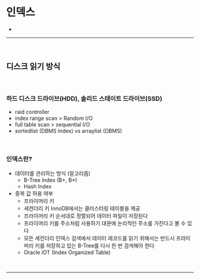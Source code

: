 # 인덱스
> 
* 

<hr>
<br>

## 디스크 읽기 방식
#### 

<br>

### 하드 디스크 드라이브(HDD), 솔리드 스테이트 드라이브(SSD)
* raid controller
* index range scan > Random I/O
* full table scan > sequential I/O
* sortedlist (DBMS Index) vs arraylist (DBMS)

<br>

### 인덱스란?
- 데이터를 관리하는 방식 (알고리즘)
  - B-Tree Index (B+, B*)
  - Hash Index
- 중복 값 허용 여부
  - 프라이머리 키
  - 세컨더리 키
InnoDB에서는 클러스터링 테이블을 제공 
  - 프라이머리 키 순서대로 정렬되어 데이터 파일이 저장된다
  - 프라이머리 키를 주소처럼 사용하기 대문에 논리적인 주소를 가진다고 볼 수 있다
  - 모든 세컨더리 인덱스 검색에서 데이터 레코드를 읽기 위해서는 반드시 프라이머리 키를 저장하고 있는 B-Tree를 다시 한 번 검색해야 한다
  - Oracle IOT (Index Organized Table)

<br>
<hr>
<br>
